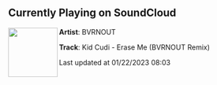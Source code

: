 ## Currently Playing on SoundCloud

[<img align="left" width="100" src="https://i1.sndcdn.com/artworks-N1fRQgmLgK4U0oHE-aXe8og-t500x500.jpg">](https://soundcloud.com/bvrnout/kid-cudi-erase-me-bvrnout-remix)

**Artist**: BVRNOUT 

**Track**: Kid Cudi - Erase Me (BVRNOUT Remix)

Last updated at 01/22/2023 08:03
